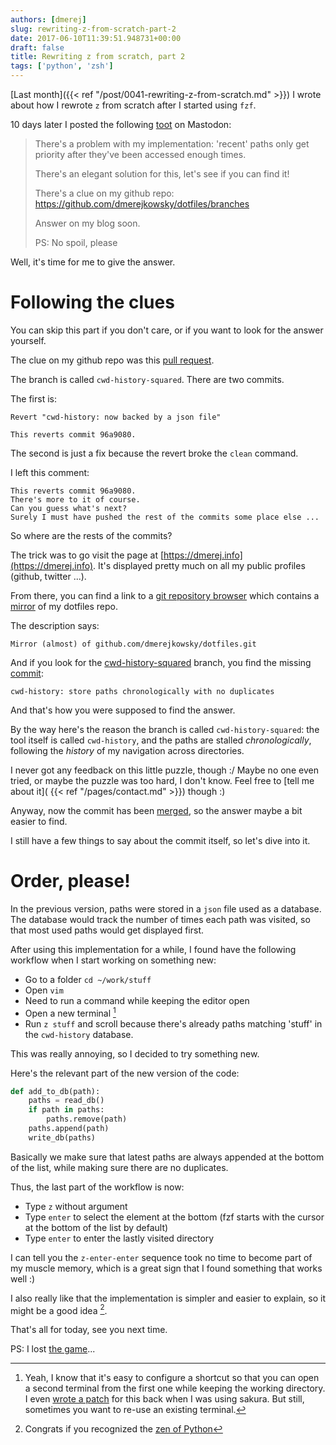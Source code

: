 ```yaml
---
authors: [dmerej]
slug: rewriting-z-from-scratch-part-2
date: 2017-06-10T11:39:51.948731+00:00
draft: false
title: Rewriting z from scratch, part 2
tags: ['python', 'zsh']
---
```


[Last month]({{< ref "/post/0041-rewriting-z-from-scratch.md" >}}) I
wrote about how I rewrote `z` from scratch after I started using `fzf`.

10 days later I posted the following [toot](https://mamot.fr/@dmerej/1825106) on Mastodon:

> There's a problem with my implementation: 'recent' paths only get priority
> after they've been accessed enough times.
>
> There's an elegant solution for this, let's see if you can find it!
>
> There's a clue on my github repo:
> https://github.com/dmerejkowsky/dotfiles/branches
>
> Answer on my blog soon.
>
> PS: No spoil, please

Well, it's time for me to give the answer.


<!--more-->

# Following the clues

You can skip this part if you don't care, or if you want to look for the answer
yourself.

The clue on my github repo was this [pull request](
https://github.com/dmerejkowsky/dotfiles/pull/3).

The branch is called `cwd-history-squared`.
There are two commits.

The first is:
```text
Revert "cwd-history: now backed by a json file"

This reverts commit 96a9080.
```

The second is just a fix because the revert broke the `clean` command.

I left this comment:

```text
This reverts commit 96a9080.
There's more to it of course.
Can you guess what's next?
Surely I must have pushed the rest of the commits some place else ...
```


So where are the rests of the commits?

The trick was to go visit the page at
[https://dmerej.info](https://dmerej.info). It's displayed pretty much on all
my public profiles (github, twitter ...).

From there, you can find a link to a [git repository browser](https://dmerej.info/git/) which
contains a [mirror](https://dmerej.info/git/dotfiles/) of my dotfiles repo.

The description says:

```text
Mirror (almost) of github.com/dmerejkowsky/dotfiles.git
```

And if you look for the [cwd-history-squared](
https://dmerej.info/git/dotfiles/log/?h=cwd-history-squared) branch, you find the missing
[commit](https://dmerej.info/git/dotfiles/commit/?h=cwd-history-squared&id=5c10af223386b182d487ede21f8bf07ab11cedaf):

```text
cwd-history: store paths chronologically with no duplicates
```

And that's how you were supposed to find the answer.

By the way here's the reason the branch is called `cwd-history-squared`: the
tool itself is called `cwd-history`, and the paths are stalled
*chronologically*, following the *history* of my navigation across directories.

I never got any feedback on this little puzzle, though :/ Maybe no one even tried, or
maybe the puzzle was too hard, I don't know. Feel free to [tell me about it](
{{< ref "/pages/contact.md" >}}) though :)

Anyway, now the commit has been [merged](
https://github.com/dmerejkowsky/dotfiles/commit/0d5780c87dab3093266357663736d23296ca8b62),
so the answer maybe a bit easier to find.

I still have a few things to say about the commit itself, so let's dive into it.

# Order, please!

In the previous version, paths were stored in a `json` file used as a database.
The database would track the number of times each path was visited, so that most
used paths would get displayed first.

After using this implementation for a while, I found have the following
workflow when I start working on something new:

* Go to a folder `cd ~/work/stuff`
* Open `vim`
* Need to run a command while keeping the editor open
* Open a new terminal [^1]
* Run `z stuff` and scroll because there's already paths matching
  'stuff' in the `cwd-history` database.

This was really annoying, so I decided to try something new.

Here's the relevant part of the new version of the code:

```python
def add_to_db(path):
    paths = read_db()
    if path in paths:
        paths.remove(path)
    paths.append(path)
    write_db(paths)
```

Basically we make sure that latest paths are always appended at the bottom of
the list, while making sure there are no duplicates.

Thus, the last part of the workflow is now:

* Type `z` without argument
* Type `enter` to select the element at the bottom (fzf starts with the cursor
  at the bottom of the list by default)
* Type `enter` to enter the lastly visited directory

I can tell you the `z-enter-enter` sequence took no time to become part of my
muscle memory, which is a great sign that I found something that works well :)

I also really like that the implementation is simpler and easier to explain, so
it might be a good idea [^2].

That's all for today, see you next time.

PS: I lost [the game](https://en.wikipedia.org/wiki/The_Game_(mind_game))...


[^1]: Yeah, I know that it's easy to configure a shortcut so that you can open a second terminal from the first one while keeping the working directory. I even [wrote a patch](http://bazaar.launchpad.net/~yannick-lm/sakura/new_window/revision/310) for this back when I was using sakura. But still, sometimes you want to re-use an existing terminal.
[^2]: Congrats if you recognized the [zen of Python](https://www.python.org/dev/peps/pep-0020/)
